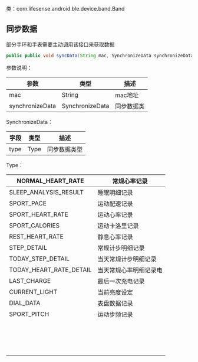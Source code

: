 类：com.lifesense.android.ble.device.band.Band
<a name="cXt4e"></a>
## 同步数据
部分手环和手表需要主动调用该接口来获取数据
```java
public public void syncData(String mac, SynchronizeData synchronizeData)
```
参数说明：

| 参数 | 类型 | 描述 |
| --- | --- | --- |
| mac | String | mac地址 |
| synchronizeData | SynchronizeData | 同步数据类 |

SynchronizeData：

| 字段 | 类型 | 描述 |
| --- | --- | --- |
| type | Type | 同步数据类型 |

Type：

| NORMAL_HEART_RATE | 常规心率记录 |
| --- | --- |
| SLEEP_ANALYSIS_RESULT | 睡眠明细记录 |
| SPORT_PACE | 运动配速记录 |
| SPORT_HEART_RATE | 运动心率记录 |
| SPORT_CALORIES | 运动卡洛里记录 |
| REST_HEART_RATE | 静息心率记录 |
| STEP_DETAIL | 常规计步明细记录 |
| TODAY_STEP_DETAIL | 当天常规计步明细记录 |
| TODAY_HEART_RATE_DETAIL | 当天常规心率明细记录电 |
| LAST_CHARGE | 最后一次充电记录 |
| CURRENT_LIGHT | 当前亮度设定 |
| DIAL_DATA | 表盘数据记录 |
| SPORT_PITCH | 运动步频记录 |
|  |  |
|  |  |
|  |  |
|  |  |
|  |  |
|  |  |
|  |  |
|  |  |
|  |  |
|  |  |
|  |  |
|  |  |
|  |  |
|  |  |
|  |  |
|  |  |


